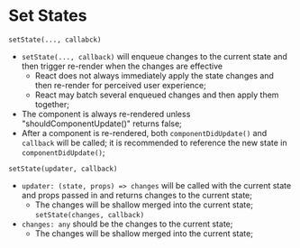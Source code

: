 # Set States

`setState(..., callabck)`

- `setState(..., callback)` will enqueue changes to the current state and then
  trigger re-render when the changes are effective
  - React does not always immediately apply the state changes and then re-render
    for perceived user experience;
  - React may batch several enqueued changes and then apply them together;
- The component is always re-rendered unless "shouldComponentUpdate()" returns
  false;
- After a component is re-rendered, both `componentDidUpdate()` and `callback`
  will be called; it is recommended to reference the new state in
  `componentDidUpdate()`;

`setState(updater, callback)`

- `updater: (state, props) => changes` will be called with the current state and
  props passed in and returns changes to the current state;
  - The changes will be shallow merged into the current state;
    `setState(changes, callback)`
- `changes: any` should be the changes to the current state;
  - The changes will be shallow merged into the current state;

